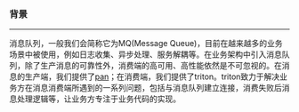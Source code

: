 ### 背景
------

消息队列，一般我们会简称它为MQ(Message Queue)，目前在越来越多的业务场景中被使用，例如日志收集、异步处理、服务解耦等。在业务架构中引入消息队列，除了生产消息的可靠性外，消费端的高可用、高性能依然是不可忽视的。在消息的生产端，我们提供了[pan](https://github.com/tal-tech/pan)；在消费端，我们提供了triton。triton致力于解决业务方在消息消费端所遇到的一系列问题，包括与消息队列建立连接，消费失败后消息处理逻辑等，让业务方专注于业务代码的实现。